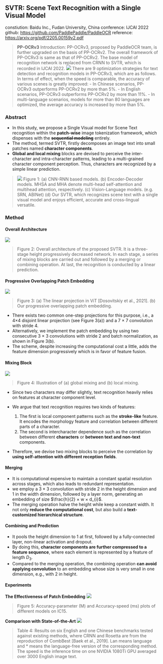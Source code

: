 ## SVTR: Scene Text Recognition with a Single Visual Model
constiution: Baidu Inc., Fudan University, China
conference: IJCAI 2022
github: https://github.com/PaddlePaddle/PaddleOCR
reference: https://arxiv.org/pdf/2205.00159v2.pdf

> **PP-OCRv3**
Introduction: PP-OCRv3, proposed by PaddleOCR team, is further upgraded on the basis of PP-OCRv2. The overall framework of PP-OCRv3 is same as that of PP-OCRv2. The base model of recognition network is replaced from CRNN to SVTR, which is recorded in IJCAI 2022. 
![](2022-06-29-10-14-22.png)
There are 9 optimization strategies for text detection and recognition models in PP-OCRv3, which are as follows.
In terms of effect, when the speed is comparable, the accuracy of various scenes is greatly improved:
    - In Chinese scenarios, PP-OCRv3 outperforms PP-OCRv2 by more than 5%.
    - In English scenarios, PP-OCRv3 outperforms PP-OCRv2 by more than 11%.
    - In multi-language scenarios, models for more than 80 languages are optimized, the average accuracy is increased by more than 5%.

### Abstract
- In this study, we propose a Single Visual model for Scene Text recognition within the **patch-wise** image tokenization framework, which dispenses with the **~~sequential modeling~~** entirely.
- The method, termed SVTR, firstly decomposes an image text into small patches named **character components**.
- **Global and local mixing** blocks are devised to perceive the inter-character and intra-character patterns, leading to a multi-grained character component perception. Thus, characters are recognized by a simple linear prediction.

>![](2022-06-29-10-46-45.png)
Figure 1: 
(a) CNN-RNN based models. 
(b) Encoder-Decoder models. MHSA and MHA denote multi-head self-attention and multihead attention, respectively. 
(c) Vision-Language models. (e.g. SRN, ABINet)
(d) Our SVTR, which recognizes scene text with a single visual model and enjoys efficient, accurate and cross-lingual versatile.

### Method
#### Overall Architecture
![](2022-06-29-10-59-23.png)
> Figure 2: Overall architecture of the proposed SVTR. It is a three-stage height progressively decreased network. In each stage, a series of mixing blocks are carried out and followed by a merging or combining operation. At last, the recognition is conducted by a linear prediction.

#### Progressive Overlapping Patch Embedding
![](2022-06-29-11-14-09.png)
> Figure 3: (a) The linear projection in ViT [Dosovitskiy et al., 2021]. (b) Our progressive overlapping patch embedding.
- There exists two common one-step projections for this purpose, i.e., a 4×4 disjoint linear projection (see Figure 3(a)) and a 7 × 7 convolution with stride 4.
- Alternatively, we implement the patch embedding by using two consecutive 3 × 3 convolutions with stride 2 and batch normalization, as shown in Figure 3(b).
- The scheme, despite increasing the computational cost a little, adds the feature dimension progressively which is in favor of feature fusion.

#### Mixing Block
![](2022-06-29-11-31-30.png)
> Figure 4: Illustration of (a) global mixing and (b) local mixing.
- Since two characters may differ slightly, text recognition heavily relies on features at character component level.

- We argue that text recognition requires two kinds of features:
    1. The first is local component patterns such as the **stroke-like** feature. It encodes the morphology feature and correlation between different parts of a character. 
    2. The second is intercharacter dependence such as the correlation between different **characters** or **between text and non-text** components. 
- Therefore, we devise two mixing blocks to perceive the correlation by **using self-attention with different reception fields**.

####  Merging
- It is computational expensive to maintain a constant spatial resolution across stages, which also leads to redundant representation.
- we employ a $3 × 3$ convolution with stride $2$ in the height dimension and $1$ in the width dimension, followed by a layer norm, generating an embedding of size $\frac{h}{2} × w × d_{i}$.
- The merging operation halve the height while keep a constant width. It not only **reduce the computational cost**, but also build a **text-customized hierarchical structure**.

#### Combining and Prediction
- It pools the height dimension to $1$ at first, followed by a fully-connected layer, non-linear activation and dropout.
- By doing this, **character components are further compressed to a feature sequence**, where each element is represented by a feature of length $D_{3}$.
- Compared to the merging operation, the combining operation **can avoid applying convolution** to an embedding whose size is very small in one dimension, e.g., with $2$ in height.

#### Experiments

**The Effectiveness of Patch Embedding**
![](2022-06-29-13-08-35.png)
> Figure 5: Accuracy-parameter (M) and Accuracy-speed (ms) plots of different models on IC15.

**Comparison with State-of-the-Art**
![](2022-06-29-13-10-10.png)
> Table 4: Results on six English and one Chinese benchmarks tested against existing methods, where CRNN and Rosetta are from the reproduction of CombBest [Baek et al., 2019]. Lan means language and * means the language-free version of the corresponding method. The speed is the inference time on one NVIDIA 1080Ti GPU averaged over 3000 English image text.